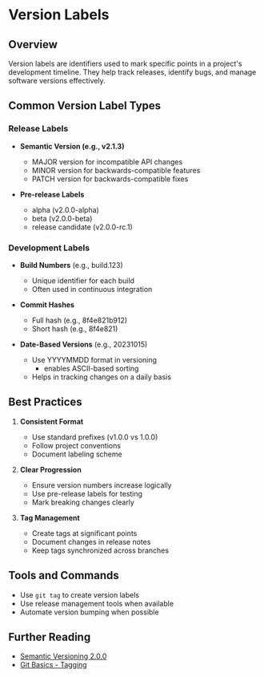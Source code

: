 
# Version Labels

## Overview

Version labels are identifiers used to mark specific points in a project's development timeline. They help track releases, identify bugs, and manage software versions effectively.

## Common Version Label Types

### Release Labels

- **Semantic Version (e.g., v2.1.3)**
  - MAJOR version for incompatible API changes
  - MINOR version for backwards-compatible features
  - PATCH version for backwards-compatible fixes

- **Pre-release Labels**
  - alpha (v2.0.0-alpha)
  - beta (v2.0.0-beta)
  - release candidate (v2.0.0-rc.1)

### Development Labels

- **Build Numbers** (e.g., build.123)
  - Unique identifier for each build
  - Often used in continuous integration

- **Commit Hashes**
  - Full hash (e.g., 8f4e821b912)
  - Short hash (e.g., 8f4e821)

- **Date-Based Versions** (e.g., 20231015)
  - Use YYYYMMDD format in versioning
    - enables ASCII-based sorting
  - Helps in tracking changes on a daily basis

## Best Practices

1. **Consistent Format**
   - Use standard prefixes (v1.0.0 vs 1.0.0)
   - Follow project conventions
   - Document labeling scheme

2. **Clear Progression**
   - Ensure version numbers increase logically
   - Use pre-release labels for testing
   - Mark breaking changes clearly

3. **Tag Management**
   - Create tags at significant points
   - Document changes in release notes
   - Keep tags synchronized across branches

## Tools and Commands

- Use `git tag` to create version labels
- Use release management tools when available
- Automate version bumping when possible

## Further Reading

- [Semantic Versioning 2.0.0](https://semver.org/)
- [Git Basics - Tagging](https://git-scm.com/book/en/v2/Git-Basics-Tagging)
